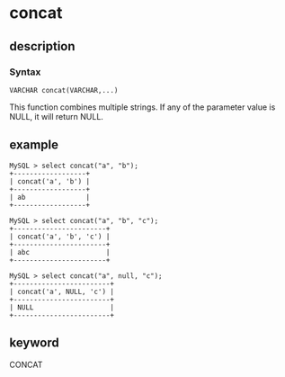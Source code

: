 # concat

## description

### Syntax

`VARCHAR concat(VARCHAR,...)`

This function combines multiple strings. If any of the parameter value is NULL, it will return NULL.

## example

```Plain Text
MySQL > select concat("a", "b");
+------------------+
| concat('a', 'b') |
+------------------+
| ab               |
+------------------+

MySQL > select concat("a", "b", "c");
+-----------------------+
| concat('a', 'b', 'c') |
+-----------------------+
| abc                   |
+-----------------------+

MySQL > select concat("a", null, "c");
+------------------------+
| concat('a', NULL, 'c') |
+------------------------+
| NULL                   |
+------------------------+
```

## keyword

CONCAT
